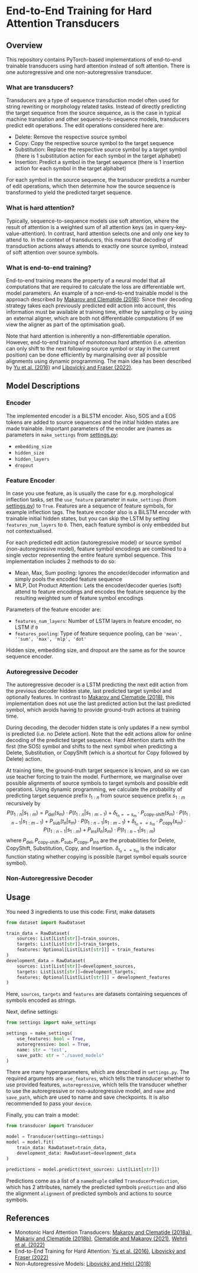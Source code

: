# End-to-End Training for Hard Attention Transducers

## Overview
This repository contains PyTorch-based implementations of end-to-end trainable transducers using hard attention
instead of soft attention.
There is one autoregressive and one non-autoregressive transducer.

### What are transducers?
Transducers are a type of sequence transduction model often used for string rewriting or morphology related tasks.
Instead of directly predicting the target sequence from the source sequence, as is the case in typical machine
translation and other sequence-to-sequence models, transducers predict edit operations.
The edit operations considered here are:
 * Delete: Remove the respective source symbol
 * Copy: Copy the respective source symbol to the target sequence
 * Substitution: Replace the respective source symbol by a target symbol
   (there is 1 substitution action for each symbol in the target alphabet)
 * Insertion: Predict a symbol in the target sequence
   (there is 1 insertion action for each symbol in the target alphabet)

For each symbol in the source sequence, the transducer predicts a number of edit operations, which then determine how
the source sequence is transformed to yield the predicted target sequence.

### What is hard attention?
Typically, sequence-to-sequence models use soft attention, where the result of attention is a weighted sum of all
attention keys (as in query-key-value-attention). In contrast, hard attention selects one and only one key to attend to.
In the context of transducers, this means that decoding of transduction actions always attends to exactly one source
symbol, instead of soft attention over source symbols.

### What is end-to-end training?
End-to-end training means the property of a neural model that all computations that are required to calculate the loss
are differentiable wrt. model parameters. An example of a non-end-to-end trainable model is the approach described
by [Makarov and Clematide (2018)](https://aclanthology.org/D18-1314/): Since their decoding strategy takes each
previously predicted edit action into account, this information must be available at training time, either by sampling
or by using an external aligner, which are both not differentiable computations (if we view the aligner as part of the
optimisation goal).

Note that hard attention is inherently a non-differentiable operation. However, end-to-end training of _monotonous_
hard attention (i.e. attention can only shift to the next following source symbol or stay in the current position) can
be done efficiently by marginalising over all possible alignments using dynamic programming. The main idea has been
described by [Yu et al. (2016)](https://aclanthology.org/D16-1138) and
[Libovický and Fraser (2022)](https://aclanthology.org/2022.spnlp-1.6).

## Model Descriptions
### Encoder
The implemented encoder is a BiLSTM encoder. Also, SOS and a EOS tokens are added to source sequences and the initial
hidden states are made trainable.
Important parameters of the encoder are (names as parameters in `make_settings` from [settings.py](settings.py):
 * `embedding_size`
 * `hidden_size`
 * `hidden_layers`
 * `dropout`

### Feature Encoder
In case you use feature, as is usually the case for e.g. morphological inflection tasks, set the `use_feature`
parameter in `make_settings` (from [settings.py](settings.py)) to `True`.
Features are a sequence of feature symbols, for example inflection tags.
The feature encoder also is a BiLSTM encoder
with trainable initial hidden states, but you can skip the LSTM by setting `features_num_layers` to `0`.
Then, each feature symbol is only embedded but not contextualised.

For each predicted edit action (autoregressive model) or source symbol (non-autoregressive model), feature symbol
encodings are combined to a single vector representing the entire feature symbol sequence. This implementation includes
2 methods to do so:
 * Mean, Max, Sum pooling: Ignores the encoder/decoder information and simply pools the encoded feature sequence
 * MLP, Dot Product Attention: Lets the encoder/decoder queries (soft) attend to feature encodings and encodes the 
   feature sequence by the resulting weighted sum of feature symbol encodings

Parameters of the feature encoder are:
  * `features_num_layers`: Number of LSTM layers in feature encoder, no LSTM if `0`
  * `features_pooling`: Type of feature sequence pooling, can be `'mean', ''sum', 'max', 'mlp', 'dot'`

Hidden size, embedding size, and dropout are the same as for the source sequence encoder.

### Autoregressive Decoder
The autoregressive decoder is a LSTM predicting the next edit action from the previous decoder hidden state,
last predicted target  symbol and optionally features. In contrast to
[Makarov and Clematide (2018)](https://aclanthology.org/D18-1314/), this implementation does not use the last
predicted action but the last predicted symbol, which avoids having to  provide ground-truth actions at training time.

During decoding, the decoder hidden state is only updates if a new symbol is predicted (i.e. no Delete action). Note
that the edit actions allow for online decoding of the predicted target sequence. Hard Attention starts with the first
(the SOS) symbol and shifts to the next symbol when predicting a Delete, Substitution, or CopyShift
(which is a shortcut for Copy followed by Delete) action.

At training time, the ground-truth target sequence is known, and so we can use teacher forcing to train the model.
Furthermore, we marginalise over possible alignments of source symbols to target symbols and possible edit operations.
Using dynamic programming, we calculate the probability of predicting target sequence prefix
$t_{1:n}$ from source sequence prefix $s_{1:m}$ recursively by
$$
P(t_{1:n}|s_{1:m}) =
P_{\text{del}}(s_m) \cdot P(t_{1:n}|s_{1:m-1}) +
\delta_{t_n == s_m} \cdot P_{\text{copy-shift}}(s_m) \cdot P(t_{1:n-1}|s_{1:m-1}) + 
P_{\text{sub}}(t_n|s_m) \cdot P(t_{1:n-1}|s_{1:m-1}) +
\delta_{t_n == s_m} \cdot P_{\text{copy}}(s_m) \cdot P(t_{1:n-1}|s_{1:m}) +
P_{\text{ins}}(t_n|s_m) \cdot P(t_{1:n-1}|s_{1:m})
$$
where $P_{\text{del}}, P_{\text{copy-shift}}, P_{\text{sub}}, P_{\text{copy}}, P_{\text{ins}}$ are the probabilities
for Delete, CopyShift, Substitution, Copy, and Insertion. $\delta_{t_n == s_m}$ is the indicator function stating
whether copying is possible (target symbol equals source symbol).

### Non-Autoregressive Decoder

## Usage
You need 3 ingredients to use this code:
First, make datasets
```python
from dataset import RawDataset

train_data = RawDataset(
    sources: List[List[str]]=train_sources,
    targets: List[List[str]]=train_targets,
    features: Optional[List[List[str]]] = train_features
)
development_data = RawDataset(
    sources: List[List[str]]=development_sources,
    targets: List[List[str]]=development_targets,
    features: Optional[List[List[str]]] = development_features
)
```
Here, `sources`, `targets` and `features` are datasets containing sequences of symbols encoded as strings.

Next, define settings:
```python
from settings import make_settings

settings = make_settings(
    use_features: bool = True,
    autoregressive: bool = True,
    name: str = 'test', 
    save_path: str = "./saved_models"
)
```
There are many hyperparameters, which are described in `settings.py`. The required arguments are `use_features`,
which tells the transducer whether to use provided features, `autoregressive`, which tells the transducer whether
to use the autoregressive or non-autoregressive model, and `name` and `save_path`, which are used to name and save
checkpoints. It is also recommended to pass your `device`.

Finally, you can train a model:
```python
from transducer import Transducer

model = Transducer(settings=settings)
model = model.fit(
    train_data: RawDataset=train_data,
    development_data: RawDataset=development_data
)

predictions = model.predict(test_sources: List[List[str]])
```
Predictions come as a list of a `namedtuple` called `TransducerPrediction`, which has 2 attributes,
namely the predicted symbols `prediction` and also the alignment `alignment` of predicted symbols and actions to
source symbols.

## References
 * Monotonic Hard Attention Transducers: [Makarov and Clematide (2018a)](https://aclanthology.org/C18-1008),
   [Makariv and Clematide (2018b)](https://aclanthology.org/D18-1314),
   [Clematide and Makarov (2021)](https://aclanthology.org/2021.sigmorphon-1.17),
   [Wehrli et al. (2022)](https://aclanthology.org/2022.sigmorphon-1.21)
 * End-to-End Training for Hard Attention: [Yu et al. (2016)](https://aclanthology.org/D16-1138),
   [Libovický and Fraser (2022)](https://aclanthology.org/2022.spnlp-1.6)
 * Non-Autoregressive Models: [Libovický and Helcl (2018)](https://aclanthology.org/D18-1336)

